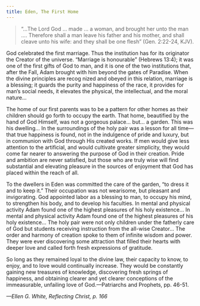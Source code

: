 ```yaml
---
title: Eden, The First Home
---
```


> <p></p>
> “...The Lord God ... made ... a woman, and brought her unto the man .... Therefore shall a man leave his father and his mother, and shall cleave unto his wife: and they shall be one flesh” (Gen. 2:22-24, KJV).

God celebrated the first marriage. Thus the institution has for its originator the Creator of the universe. “Marriage is honourable” (Hebrews 13:4); it was one of the first gifts of God to man, and it is one of the two institutions that, after the Fall, Adam brought with him beyond the gates of Paradise. When the divine principles are recog nized and obeyed in this relation, marriage is a blessing; it guards the purity and happiness of the race, it provides for man’s social needs, it elevates the physical, the intellectual, and the moral nature...

The home of our first parents was to be a pattern for other homes as their children should go forth to occupy the earth. That home, beautified by the hand of God Himself, was not a gorgeous palace... but... a garden. This was his dwelling... In the surroundings of the holy pair was a lesson for all time—that true happiness is found, not in the indulgence of pride and luxury, but in communion with God through His created works. If men would give less attention to the artificial, and would cultivate greater simplicity, they would come far nearer to answering the purpose of God in their creation. Pride and ambition are never satisfied, but those who are truly wise will find substantial and elevating pleasure in the sources of enjoyment that God has placed within the reach of all.

To the dwellers in Eden was committed the care of the garden, “to dress it and to keep it.” Their occupation was not wearisome, but pleasant and invigorating. God appointed labor as a blessing to man, to occupy his mind, to strengthen his body, and to develop his faculties. In mental and physical activity Adam found one of the highest pleasures of his holy existence... In mental and physical activity Adam found one of the highest pleasures of his holy existence... The holy pair were not only children under the fatherly care of God but students receiving instruction from the all-wise Creator... The order and harmony of creation spoke to them of infinite wisdom and power. They were ever discovering some attraction that filled their hearts with deeper love and called forth fresh expressions of gratitude.

So long as they remained loyal to the divine law, their capacity to know, to enjoy, and to love would continually increase. They would be constantly gaining new treasures of knowledge, discovering fresh springs of happiness, and obtaining clearer and yet clearer conceptions of the immeasurable, unfailing love of God.—Patriarchs and Prophets, pp. 46-51.

_—Ellen G. White, Reflecting Christ, p. 166_